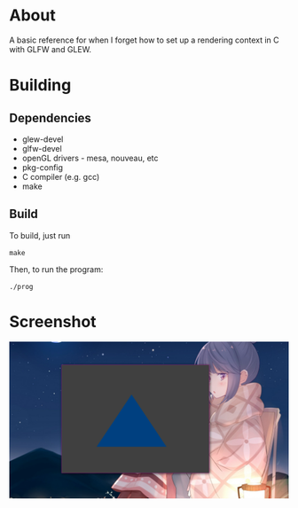 # About
A basic reference for when I forget how to set up a rendering context in C with
GLFW and GLEW.
# Building
## Dependencies
* glew-devel
* glfw-devel
* openGL drivers - mesa, nouveau, etc
* pkg-config
* C compiler (e.g. gcc)
* make
## Build
To build, just run
```
make
```
Then, to run the program:
```
./prog
```
# Screenshot
![Screenshot of window with a triangle](.img/window.png "Screenshot")
